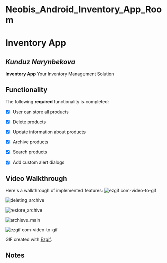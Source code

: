 # Neobis_Android_Inventory_App_Room
# Inventory App

## *Kunduz Narynbekova*

**Inventory App** Your Inventory Management Solution


## Functionality

The following **required** functionality is completed:
* [x] User can store all products
* [x] Delete products
* [x] Update information about products
* [x] Archive products
* [x] Search products
* [x] Add custom alert dialogs 


## Video Walkthrough

Here's a walkthrough of implemented features:
![ezgif com-video-to-gif](https://github.com/KunduzNbkva/Neobis_Android_Inventory_App_Room/assets/57134232/15b331b7-bf1a-4467-9656-5c98dd48416b)

![deleting_archive](https://github.com/KunduzNbkva/Neobis_Android_Inventory_App/assets/57134232/cc2518d3-cf50-4174-83a4-836ab9575c6f)

![restore_archive](https://github.com/KunduzNbkva/Neobis_Android_Inventory_App/assets/57134232/67e0e5e4-871d-4d08-8c6f-3770571e97ce)

![archieve_main](https://github.com/KunduzNbkva/Neobis_Android_Inventory_App/assets/57134232/1b013a7d-dc5e-4f89-b5c4-ca8f93462741)

![ezgif com-video-to-gif](https://github.com/KunduzNbkva/Neobis_Android_Inventory_App/assets/57134232/ca83891b-d794-442b-957b-1bcb68041d62)


GIF created with [Ezgif](https://ezgif.com/maker).

## Notes 
